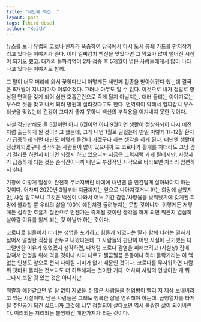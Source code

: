 ```yaml
---
title: "세번째 백신.."
layout: post
tags: [third dose]
author: "Keith"
---
```


뉴스를 보니 유럽의 코로나 환자가 폭증하여 당국에서 다시 도시 봉쇄 카드를 만지작거리고 있다는 이야기가 뜬다. 이미 일찌감치 백신을 맞았다면 그 약효가 많이 떨어진 시점이 되기도 했고. 대개의 돌파감염이 2차 접종 후 5개월이 넘은 사람들에게서 많이 나타나고 있다는 이야기도 함께.

그 말이 너무 머리에 와서 꽂히다보니 어떻게든 세번째 접종을 받아야겠다 했는데 결국은 6개월이 지나자마자 이루어졌다. 그러나 아무도 알 수 없다. 이것으로 내가 정말로 향상된 면역을 갖게 되어 심한 호흡곤란으로 죽게 될지 아닐지는. 더러 들리는 이야기로는 부스터 샷을 맞고 나서 되려 병원에 실려갔다고도 한다. 면역력이 약해서 일찌감치 부스터샷을 맞았는데 건강이 그다지 좋지 못하니 백신의 부작용을 이겨내지 못한 것이다. 

사실 작년만해도 올 3월이면 아니 6월이면 아니 9월이면 생활이 정상화되어 다시 예전처럼 출근하게 될 것이라고 했는데, 그게 내년 1월로 밀렸는데 만일 이렇게 11-12월 환자가 급증하게 되면 내년도 이렇게 물건너 가겠구나 하는 생각을 하게 된다. 내년엔 생활이 정상화되겠구나 생각하는 사람들이 많이 있으니까 또 코로나가 활개를 치더라도 그냥 감기 걸리듯 하면서 버티면 되겠지 하고 있으니까 지금은 그럭저럭 가게 될테지만, 사망자가 급증하게 되는 것은 순식간이니까 내년도 부정적인 시각으로 바라보면 차라리 맘편하지 싶다.

기왕에 이렇게 일상이 완전히 무너져버린 바에에 내년엔 좀 인간답게 살아봐야지 하는 것이다. 어차피 2020년 3월부터 지금까지는 앞으로 나아지겠거니 하는 희망에 살았지만, 사실 알고보니 그것은 백신이 나와서 어느 기간 감염/사망율을 낮춰났기에 갖게된 희망에 불과할 뿐 우리의 삶을 100% 예전처럼 돌려놓지는 못할 것이니까. 이렇게든 저렇게든 심각한 호흡기 질환으로 언젠가는 죽게될 것이란 생각을 하게 되면 뭐든지 열심히 살아갈 이유를 잃게 되는 것 아닐까 하는 것이다.

코로나로 힘들어서 더러는 생업을 포기하고 힘들게 되었다는 말과 함께 더러는 일하기 싫어서 멀쩡한 직장을 관두고 나왔다는데 그 사람들의 판단이 어떤 사실에 근거했든 다 그럴만한 이유가 있었겠지 생각하면, 나처럼 코로나 감염을 피해보려고 (사실상) 집에 갇혀서 연명을 위해 먹을 것이나 사다 나르고 찔끔찔끔 운동이나 하러 들락거리는 이 맥없는 인생도 앞으로 전혀 나아질 기미가 없기 때문인 것이다. 코로나를 무서워하면 다람쥐 챗바퀴 돌리는 것보다도 더 허무해지는 것이란 거다. 어차피 사람의 인생이란 게 뭐 그다지 보잘 것 있는 것은 아니지만.

뭐랄까 예전같으면 별 탈 없이 지냈을 수 많은 사람들을 전염병이 빨리 저 제상 보내버리고 있는 시절이다. 남은 사람들은 그래도 행복한 삶을 영위해야 하는데, 급행열차를 타게 될 주인공이 되긴 싫으니까 그것에 너무 점철되어 살다보면 역시 불쌍한 삶이 되어버린다. 이리되든 저리되든 불쌍하긴 매한가지가 되는 것이다.

